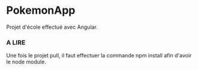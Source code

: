 # PokemonApp

Projet d'école effectué avec Angular.

### A LIRE

Une fois le projet pull, il faut effectuer la commande npm install afin d'avoir le node module.
